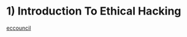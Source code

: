 # 1) Introduction To Ethical Hacking

[eccouncil](https://www.eccouncil.org/cybersecurity/what-is-ethical-hacking/)
